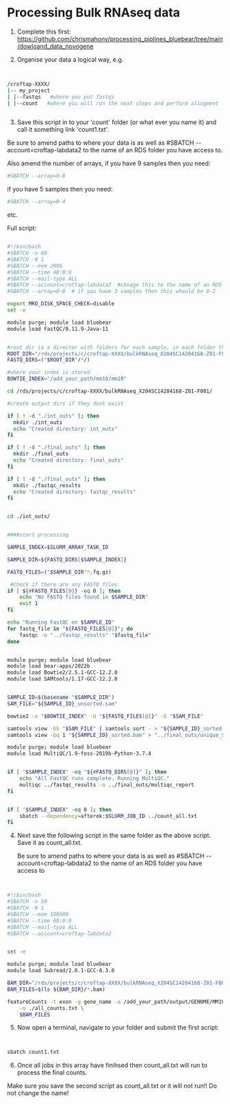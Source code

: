 # Processing Bulk RNAseq data

1. Complete this first: https://github.com/chrismahony/processing_piplines_bluebear/tree/main/dowloand_data_novogene




2. Organise your data a logical way, e.g.



```bash


/croftap-XXXX/
|-- my_project
| |--fastqs   #where you put fastqs
| |--count   #where you will run the next steps and perform alingment



``` 



3.  Save this script in to your 'count' folder (or what ever you name it) and call it something link 'count1.txt'.

 Be sure to amend paths to where your data is as well as #SBATCH --account=croftap-labdata2 to the name of an RDS folder you have access to.

Also amend the number of arrays, if you have 9 samples then you need:

```bash
#SBATCH --array=0-8
```

if you have 5 samples then you need:

```bash
#SBATCH --array=0-4
```

etc.

Full script:


```bash

#!/bin/bash
#SBATCH -n 60
#SBATCH -N 1
#SBATCH --mem 299G
#SBATCH --time 48:0:0
#SBATCH --mail-type ALL
#SBATCH --account=croftap-labdata2  #chnage this to the name of an RDS folder you have permission to access
#SBATCH --array=0-8  # if you have 3 samples then this whould be 0-2

export MRO_DISK_SPACE_CHECK=disable
set -e

module purge; module load bluebear
module load FastQC/0.11.9-Java-11


#root dir is a director with folders for each sample, in each folder there are fastq files
ROOT_DIR="/rds/projects/c/croftap-XXXX/bulkRNAseq_X204SC14204168-Z01-F001/fastqs/X204SC14204168-Z01-F001/01.RawData"
FASTQ_DIRS=("$ROOT_DIR"/*/)  

#where your index is stored
BOWTIE_INDEX="/add_your_path/mm10/mm10"

cd /rds/projects/c/croftap-XXXX/bulkRNAseq_X204SC14204168-Z01-F001/

#create output dirs if they dont exist

if [ ! -d "./int_outs" ]; then
  mkdir ./int_outs
  echo "Created directory: int_outs"
fi

if [ ! -d "./final_outs" ]; then
  mkdir ./final_outs
  echo "Created directory: final_outs"
fi

if [ ! -d "./final_outs" ]; then
  mkdir ./fastqc_results
  echo "Created directory: fastqc_results"
fi


cd ./int_outs/


####start processing

SAMPLE_INDEX=$SLURM_ARRAY_TASK_ID

SAMPLE_DIR=${FASTQ_DIRS[$SAMPLE_INDEX]}

FASTQ_FILES=("$SAMPLE_DIR"*.fq.gz)

 #Check if there are any FASTQ files
if [ ${#FASTQ_FILES[@]} -eq 0 ]; then
    echo "No FASTQ files found in $SAMPLE_DIR"
    exit 1
fi

echo "Running FastQC on $SAMPLE_ID"
for fastq_file in "${FASTQ_FILES[@]}"; do
    fastqc -o "../fastqc_results" "$fastq_file"
done


module purge; module load bluebear
module load bear-apps/2022b
module load Bowtie2/2.5.1-GCC-12.2.0
module load SAMtools/1.17-GCC-12.2.0


SAMPLE_ID=$(basename "$SAMPLE_DIR")
SAM_FILE="${SAMPLE_ID}_unsorted.sam"

bowtie2 -x "$BOWTIE_INDEX" -U "${FASTQ_FILES[@]}" -S "$SAM_FILE"

samtools view -bS "$SAM_FILE" | samtools sort - > "${SAMPLE_ID}_sorted.bam"
samtools view -bq 1 "${SAMPLE_ID}_sorted.bam" > "../final_outs/unique_${SAMPLE_ID}_sorted.bam"

module purge; module load bluebear
module load MultiQC/1.9-foss-2019b-Python-3.7.4


if [ "$SAMPLE_INDEX" -eq "${#FASTQ_DIRS[@]}" ]; then
    echo "All FastQC runs complete. Running MultiQC."
    multiqc ../fastqc_results -o ../final_outs/multiqc_report
fi


if [ "$SAMPLE_INDEX" -eq 0 ]; then
    sbatch --dependency=afterok:$SLURM_JOB_ID ../count_all.txt
fi

``` 

4. Next save the following script in the same folder as the above script. Save it as count_all.txt.

   Be sure to amend paths to where your data is as well as #SBATCH --account=croftap-labdata2 to the name of an RDS folder you have access to

```bash 


#!/bin/bash
#SBATCH -n 50
#SBATCH -N 1
#SBATCH --mem 180000
#SBATCH --time 68:0:0
#SBATCH --mail-type ALL
#SBATCH --account=croftap-labdata2


set -e

module purge; module load bluebear
module load Subread/2.0.1-GCC-8.3.0

BAM_DIR="/rds/projects/c/croftap-XXXX/bulkRNAseq_X204SC14204168-Z01-F001/count/final_outs"
BAM_FILES=$(ls ${BAM_DIR}/*.bam)

featureCounts -t exon -g gene_name -a /add_your_path/output/GENOME/MM10.gtf \
    -o ./all_counts.txt \
    $BAM_FILES

```


5. Now open a terminal, navigate to your folder and submit the first script:


```bash


sbatch count1.txt


```


6. Once all jobs in this array have finihsed then count_all.txt will run to process the final counts.


Make sure you save the second script as count_all.txt or it will not run!! Do not change the name!


